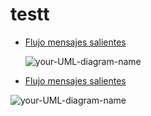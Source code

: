 # testt

<ul>
  <li><a href="">Flujo mensajes salientes</a></li>
    
  ![your-UML-diagram-name](http://www.plantuml.com/plantuml/proxy?cache=no&src=https://raw.githubusercontent.com/ramaaorella/test/main/test.iuml)

  <li><a href="">Flujo mensajes salientes</a></li>
</ul>

![your-UML-diagram-name](http://www.plantuml.com/plantuml/proxy?cache=no&src=https://raw.githubusercontent.com/jonashackt/plantuml-markdown/master/example-uml.iuml)
